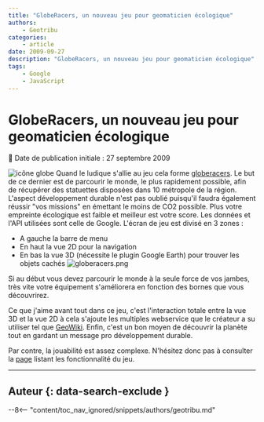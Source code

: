 ```yaml
---
title: "GlobeRacers, un nouveau jeu pour geomaticien écologique"
authors:
    - Geotribu
categories:
    - article
date: 2009-09-27
description: "GlobeRacers, un nouveau jeu pour geomaticien écologique"
tags:
    - Google
    - JavaScript
---
```


# GlobeRacers, un nouveau jeu pour geomaticien écologique

:calendar: Date de publication initiale : 27 septembre 2009

![icône globe](https://cdn.geotribu.fr/img/internal/icons-rdp-news/world.png) Quand le ludique s'allie au jeu cela forme [globeracers](http://www.globeracers.net/index.php?option=com_frontpage&Itemid=1). Le but de ce dernier est de parcourir le monde, le plus rapidement possible, afin de récupérer des statuettes disposées dans 10 métropole de la région. L'aspect développement durable n'est pas oublié puisqu'il faudra également réussir "vos missions" en émettant le moins de CO2 possible. Plus votre empreinte écologique est faible et meilleur est votre score. Les données et l'API utilisées sont celle de Google. L'écran de jeu est divisé en 3 zones :

* A gauche la barre de menu
* En haut la vue 2D pour la navigation
* En bas la vue 3D (nécessite le plugin Google Earth) pour trouver les objets cachés
![globeracers.png](https://cdn.geotribu.fr/img/Blog/divers/globeracers.png)

Si au début vous devez parcourir le monde à la seule force de vos jambes, très vite votre équipement s'améliorera en fonction des bornes que vous découvrirez.

Ce que j'aime avant tout dans ce jeu, c'est l'interaction totale entre la vue 3D et la vue 2D à cela s'ajoute les multiples webservice que le créateur a su utiliser tel que [GeoWiki](http://www.geowiki.fr/index.php?title=Accueil). Enfin, c'est un bon moyen de découvrir la planète tout en gardant un message pro développement durable.

Par contre, la jouabilité est assez complexe. N'hésitez donc pas à consulter la [page](http://www.globeracers.net/index.php?option=com_content&task=view&id=25&Itemid=41) listant les fonctionnalité du jeu.

----

## Auteur {: data-search-exclude }

--8<-- "content/toc_nav_ignored/snippets/authors/geotribu.md"
